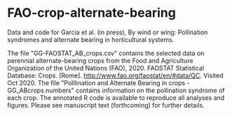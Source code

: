 # FAO-crop-alternate-bearing
Data and code for Garcia et al. (in press), By wind or wing: Pollination syndromes and alternate bearing in horticultural systems.

The file "GG-FAOSTAT_AB_crops.csv" contains the selected data on perennial alternate-bearing crops from the Food and Agriculture Organization of the United Nations (FAO), 2020. FAOSTAT Statistical Database: Crops. [Rome]. http://www.fao.org/faostat/en/#data/QC. Visited Oct 2020.
The file "Polllination and Alternate Bearing in crops - GG_ABcrops.numbers" contains information on the pollination syndrome of each crop.
The annotated R code is available to reproduce all analyses and figures. 
Please see manuscript text (forthcoming) for further details. 
